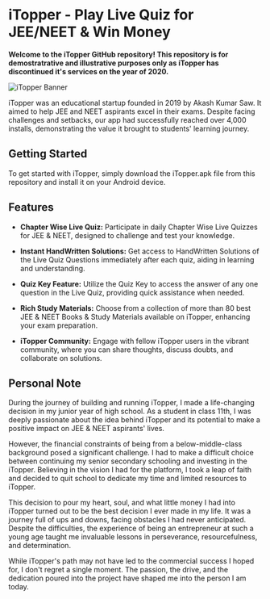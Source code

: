 # iTopper - Play Live Quiz for JEE/NEET & Win Money

**Welcome to the iTopper GitHub repository! This repository is for demostratrative and illustrative purposes only as iTopper has discontinued it's services on the year of 2020.**

![iTopper Banner](https://lh3.googleusercontent.com/3a9I6O4p-y1ae0GbtWlIvhElA8Syjt1Eoi079HALuRMOFNfDnBRtAnkPHe14vToXiN4)

iTopper was an educational startup founded in 2019 by Akash Kumar Saw. It aimed to help JEE and NEET aspirants excel in their exams. Despite facing challenges and setbacks, our app had successfully reached over 4,000 installs, demonstrating the value it brought to students' learning journey.

## Getting Started

To get started with iTopper, simply download the iTopper.apk file from this repository and install it on your Android device.

## Features

- **Chapter Wise Live Quiz:** Participate in daily Chapter Wise Live Quizzes for JEE & NEET, designed to challenge and test your knowledge.

- **Instant HandWritten Solutions:** Get access to HandWritten Solutions of the Live Quiz Questions immediately after each quiz, aiding in learning and understanding.

- **Quiz Key Feature:** Utilize the Quiz Key to access the answer of any one question in the Live Quiz, providing quick assistance when needed.

- **Rich Study Materials:** Choose from a collection of more than 80 best JEE & NEET Books & Study Materials available on iTopper, enhancing your exam preparation.

- **iTopper Community:** Engage with fellow iTopper users in the vibrant community, where you can share thoughts, discuss doubts, and collaborate on solutions.

## Personal Note
During the journey of building and running iTopper, I made a life-changing decision in my junior year of high school. As a student in class 11th, I was deeply passionate about the idea behind iTopper and its potential to make a positive impact on JEE & NEET aspirants' lives.

However, the financial constraints of being from a below-middle-class background posed a significant challenge. I had to make a difficult choice between continuing my senior secondary schooling and investing in the iTopper. Believing in the vision I had for the platform, I took a leap of faith and decided to quit school to dedicate my time and limited resources to iTopper.

This decision to pour my heart, soul, and what little money I had into iTopper turned out to be the best decision I ever made in my life. It was a journey full of ups and downs, facing obstacles I had never anticipated. Despite the difficulties, the experience of being an entrepreneur at such a young age taught me invaluable lessons in perseverance, resourcefulness, and determination.

While iTopper's path may not have led to the commercial success I hoped for, I don't regret a single moment. The passion, the drive, and the dedication poured into the project have shaped me into the person I am today.
